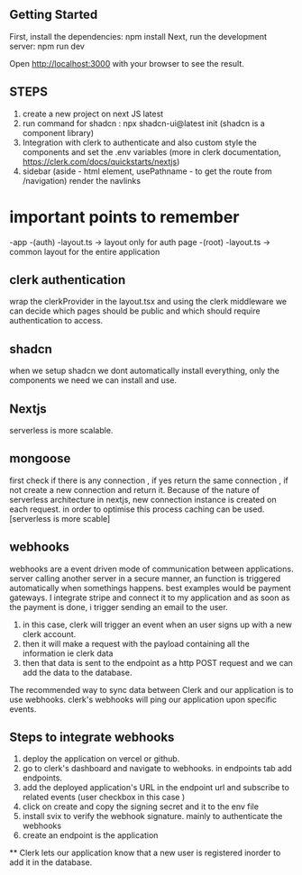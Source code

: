 ## Getting Started

First, install the dependencies: npm install
Next, run the development server: npm run dev

Open [http://localhost:3000](http://localhost:3000) with your browser to see the result.

## STEPS

1. create a new project on next JS latest
2. run command for shadcn : npx shadcn-ui@latest init (shadcn is a component library)
3. Integration with clerk to authenticate and also custom style the components and set the .env variables (more in clerk documentation, https://clerk.com/docs/quickstarts/nextjs)
4. sidebar (aside - html element, usePathname - to get the route from /navigation) render the navlinks

# important points to remember

-app
-(auth)
-layout.ts -> layout only for auth page
-(root)
-layout.ts -> common layout for the entire application

## clerk authentication

wrap the clerkProvider in the layout.tsx and using the clerk middleware we can decide which pages should be public and which should require authentication to access.

## shadcn

when we setup shadcn we dont automatically install everything, only the components we need we can install and use.

## Nextjs

serverless is more scalable.

## mongoose

first check if there is any connection , if yes return the same connection , if not create a new connection and return it. Because of the nature of serverless architecture in nextjs, new connection instance is created on each request. in order to optimise this process caching can be used.
[serverless is more scable]

## webhooks
webhooks are a event driven mode of communication between applications.
server calling another server in a secure manner, an function is triggered automatically when somethings happens. 
best examples would be payment gateways. I integrate stripe and connect it to my application and as soon as the payment is done, i trigger sending an email to the user.

1. in this case, clerk will trigger an event when an user signs up with a new clerk account.
2. then it will make a request with the payload containing all the information ie clerk data
3. then that data is sent to the endpoint as a http POST request and we can add the data to the database.

The recommended way to sync data between Clerk and our application is to use webhooks.
clerk's webhooks will ping our application upon specific events.

## Steps to integrate webhooks
1. deploy the application on vercel or github.
2. go to clerk's dashboard and navigate to webhooks. in endpoints tab add endpoints. 
3. add the deployed application's URL in the endpoint url and subscribe to related events (user checkbox in this case )
4. click on create and copy the signing secret and it to the env file
5. install svix to verify the webhook signature. mainly to authenticate the webhooks
6. create an endpoint is the application

** Clerk lets our application know that a new user is registered inorder to add it in the database.